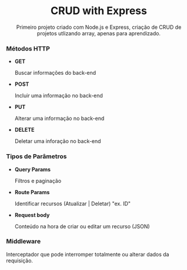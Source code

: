 <h1 align="center"> CRUD with Express </h1>
<p align="center" >Primeiro projeto criado com Node.js e Express, criação de CRUD de projetos utlizando array, apenas para aprendizado.</p>

<h3>Métodos HTTP</h3>

<ul>
    <li><strong>GET</strong></li>
    <p>Buscar informações do back-end</p>
    <li><strong>POST</strong></li>
    <p>Incluir uma informação no back-end</p>
    <li><strong>PUT</strong></li>
    <p>Alterar uma informação no back-end</p>
    <li><strong>DELETE</strong></li>
    <p>Deletar uma inforação no back-end</p>
</ul>

<h3>Tipos de Parâmetros</h3>

<ul>
    <li><strong>Query Params</strong></li>
    <p>Filtros e paginação</p>
    <li><strong>Route Params</strong></li>
    <p>Identificar recursos (Atualizar | Deletar) "ex. ID"</p>
    <li><strong>Request body</strong></li>
    <p>Conteúdo na hora de criar ou editar um recurso (JSON)</p>
</ul>

<h3>Middleware</h3>
<p>Interceptador que pode interromper totalmente ou alterar dados da requisição.</p>
